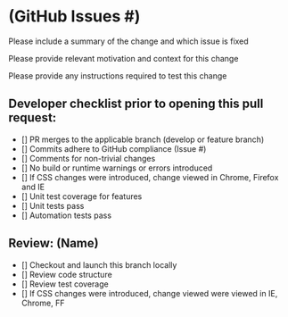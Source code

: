 # (GitHub Issues #)

Please include a summary of the change and which issue is fixed

Please provide relevant motivation and context for this change

Please provide any instructions required to test this change

## Developer checklist prior to opening this pull request:

- [] PR merges to the applicable branch (develop or feature branch)
- [] Commits adhere to GitHub compliance (Issue #)
- [] Comments for non-trivial changes
- [] No build or runtime warnings or errors introduced
- [] If CSS changes were introduced, change viewed in Chrome, Firefox and IE
- [] Unit test coverage for features
- [] Unit tests pass
- [] Automation tests pass 

## Review: (Name)
- [] Checkout and launch this branch locally
- [] Review code structure
- [] Review test coverage
- [] If CSS changes were introduced, change viewed were viewed in IE, Chrome, FF
